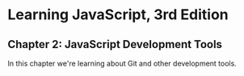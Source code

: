 
Learning JavaScript, 3rd Edition
================================

Chapter 2: JavaScript Development Tools
---------------------------------------

In this chapter we're learning about Git and other
development tools.
